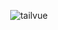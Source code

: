 <p align="center">
  <img src="https://raw.githubusercontent.com/fumeapp/tailvue/main/media/tailvue.png" alt="tailvue">
</p>

